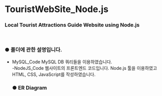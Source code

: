# TouristWebSite_Node.js
<h3>Local Tourist Attractions Guide Website using Node.js</h3>

<BR>
 
 ### ● 폴더에 관한 설명입니다.

- MySQL_Code
MySQL DB 쿼리들을 이용하였습니다.<BR>
-NodeJS_Code
웹사이트의 프론트엔드 코드입니다.
Node.js 툴을 이용하였고 HTML, CSS, JavaScript를 작성하였습니다.<BR>
  
  ### ● ER Diagram
  

